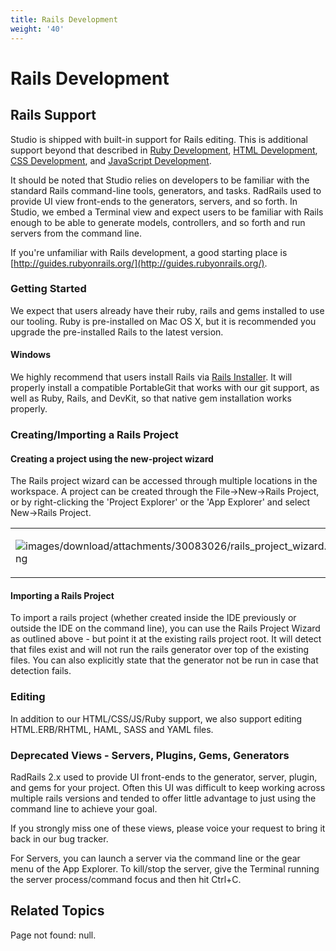 ```yaml
---
title: Rails Development
weight: '40'
---
```


# Rails Development

## Rails Support

Studio is shipped with built-in support for Rails editing. This is additional support beyond that described in [Ruby Development](#undefined), [HTML Development](/guide/Axway_Appcelerator_Studio/Axway_Appcelerator_Studio_Guide/Web_Development/HTML_Development/), [CSS Development](/guide/Axway_Appcelerator_Studio/Axway_Appcelerator_Studio_Guide/Web_Development/CSS_Development/), and [JavaScript Development](/guide/Axway_Appcelerator_Studio/Axway_Appcelerator_Studio_Guide/Web_Development/JavaScript_Development/).

It should be noted that Studio relies on developers to be familiar with the standard Rails command-line tools, generators, and tasks. RadRails used to provide UI view front-ends to the generators, servers, and so forth. In Studio, we embed a Terminal view and expect users to be familiar with Rails enough to be able to generate models, controllers, and so forth and run servers from the command line.

If you're unfamiliar with Rails development, a good starting place is [http://guides.rubyonrails.org/](http://guides.rubyonrails.org/).

### Getting Started

We expect that users already have their ruby, rails and gems installed to use our tooling. Ruby is pre-installed on Mac OS X, but it is recommended you upgrade the pre-installed Rails to the latest version.

#### Windows

We highly recommend that users install Rails via [Rails Installer](http://railsinstaller.org/en). It will properly install a compatible PortableGit that works with our git support, as well as Ruby, Rails, and DevKit, so that native gem installation works properly.

### Creating/Importing a Rails Project

#### Creating a project using the new-project wizard

The Rails project wizard can be accessed through multiple locations in the workspace.
A project can be created through the File->New->Rails Project, or by right-clicking the 'Project Explorer' or the 'App Explorer' and select New->Rails Project.

<table class="confluenceTable"><thead class=" "></thead><tfoot class=" "></tfoot><tbody class=" "><tr><td class="confluenceTd" rowspan="1" colspan="1"><p><img src="images/download/attachments/30083026/rails_project_wizard.png" alt="images/download/attachments/30083026/rails_project_wizard.png" class="confluence-embedded-image image-center"></p></td></tr></tbody></table>

#### Importing a Rails Project

To import a rails project (whether created inside the IDE previously or outside the IDE on the command line), you can use the Rails Project Wizard as outlined above - but point it at the existing rails project root. It will detect that files exist and will not run the rails generator over top of the existing files. You can also explicitly state that the generator not be run in case that detection fails.

### Editing

In addition to our HTML/CSS/JS/Ruby support, we also support editing HTML.ERB/RHTML, HAML, SASS and YAML files.

### Deprecated Views - Servers, Plugins, Gems, Generators

RadRails 2.x used to provide UI front-ends to the generator, server, plugin, and gems for your project. Often this UI was difficult to keep working across multiple rails versions and tended to offer little advantage to just using the command line to achieve your goal.

If you strongly miss one of these views, please voice your request to bring it back in our bug tracker.

For Servers, you can launch a server via the command line or the gear menu of the App Explorer. To kill/stop the server, give the Terminal running the server process/command focus and then hit Ctrl+C.

## Related Topics

Page not found: null.
